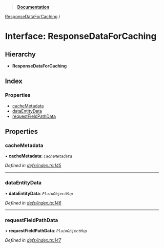 > **[Documentation](../README.md)**

[ResponseDataForCaching](responsedataforcaching.md) /

# Interface: ResponseDataForCaching

## Hierarchy

* **ResponseDataForCaching**

## Index

### Properties

* [cacheMetadata](responsedataforcaching.md#cachemetadata)
* [dataEntityData](responsedataforcaching.md#dataentitydata)
* [requestFieldPathData](responsedataforcaching.md#requestfieldpathdata)

## Properties

###  cacheMetadata

• **cacheMetadata**: *`CacheMetadata`*

*Defined in [defs/index.ts:145](https://github.com/badbatch/graphql-box/blob/22b398c/packages/cache-manager/src/defs/index.ts#L145)*

___

###  dataEntityData

• **dataEntityData**: *`PlainObjectMap`*

*Defined in [defs/index.ts:146](https://github.com/badbatch/graphql-box/blob/22b398c/packages/cache-manager/src/defs/index.ts#L146)*

___

###  requestFieldPathData

• **requestFieldPathData**: *`PlainObjectMap`*

*Defined in [defs/index.ts:147](https://github.com/badbatch/graphql-box/blob/22b398c/packages/cache-manager/src/defs/index.ts#L147)*